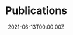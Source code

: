---
date: "2021-06-13T00:00:00Z"
summary: List of publications
title: Publications
type: widget_page
cms_exclude: true

# View.
#   1 = List
#   2 = Compact
#   3 = Card
#   4 = Citation
view: 1

# Optional header image (relative to `static/media/` folder).
header:
  caption: ""
  image: ""
---